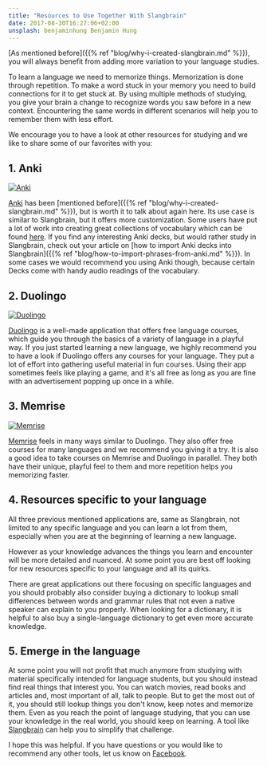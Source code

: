 ```yaml
---
title: "Resources to Use Together With Slangbrain"
date: 2017-08-30T16:27:06+02:00
unsplash: benjaminhung Benjamin Hung
---
```


[As mentioned before]({{% ref "blog/why-i-created-slangbrain.md" %}}),
you will always benefit from adding more variation to your language studies.

To learn a language we need to memorize things.
Memorization is done through repetition.
To make a word stuck in your memory you need to build connections for  it to get stuck at.
By using multiple methods of studying, you give your brain a change to recognize words you saw before in a new context.
Encountering the same words in different scenarios will help you to remember them with less effort.

We encourage you to have a look at other resources for studying and we like to share some of our favorites with you:

## 1. Anki

[![Anki](/images/blog/apps/anki.png)](https://apps.ankiweb.net/)

[Anki](https://apps.ankiweb.net/) has been [mentioned before]({{% ref "blog/why-i-created-slangbrain.md" %}}), but is worth it to talk about again here.
Its use case is similar to Slangbrain, but it offers more customization.
Some users have put a lot of work into creating great collections of vocabulary which can be found [here](https://ankiweb.net/shared/decks/).
If you find any interesting Anki decks, but would rather study in Slangbrain, check out your article on [how to import Anki decks into Slangbrain]({{% ref "blog/how-to-import-phrases-from-anki.md" %}}).
In some cases we would recommend you using Anki though, because certain Decks come with handy audio readings of the vocabulary.


## 2. Duolingo

[![Duolingo](/images/blog/apps/duolingo.png)](https://www.duolingo.com/)

[Duolingo](https://www.duolingo.com/) is a well-made application that offers free language courses, which guide you through the basics of a variety of language in a playful way.
If you just started learning a new language, we highly recommend you to have a look if Duolingo offers any courses for your language.
They put a lot of effort into gathering useful material in fun courses.
Using their app sometimes feels like playing a game, and it's all free as long as you are fine with an advertisement popping up once in a while.


## 3. Memrise

[![Memrise](/images/blog/apps/memrise.png)](https://www.memrise.com/home/)

[Memrise](https://www.memrise.com/home/) feels in many ways similar to Duolingo.
They also offer free courses for many languages and we recommend you giving it a try.
It is also a good idea to take courses on Memrise and Duolingo in parallel. They both have their unique, playful feel to them
and more repetition helps you memorizing faster.


## 4. Resources specific to your language

All three previous mentioned applications are, same as Slangbrain, not limited to any specific language
and you can learn a lot from them, especially when you are at the beginning of learning a new language.

However as your knowledge advances the things you learn and encounter will be more detailed and nuanced.
At some point you are best off looking for new resources specific to your language and all its quirks.

There are great applications out there focusing on specific languages and you should probably also consider
buying a dictionary to lookup small differences between words and grammar rules that not even a native speaker can explain to you properly.
When looking for a dictionary, it is helpful to also buy a single-language dictionary to get even more accurate knowledge.


## 5. Emerge in the language

At some point you will not profit that much anymore from studying with material specifically intended for language students,
but you should instead find real things that interest you.
You can watch movies, read books and articles and, most important of all, talk to people.
But to get the most out of it, you should still lookup things you don't know, keep notes and memorize them.
Even as you reach the point of language studying, that you can use your knowledge in the real world, you should keep on learning.
A tool like [Slangbrain](/) can help you to simplify that challenge.


I hope this was helpful. If you have questions or you would like to recommend any other tools, let us know on [Facebook](https://www.facebook.com/slangbrain/).
